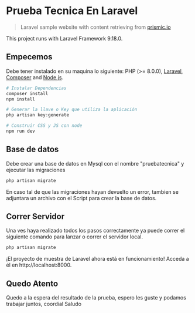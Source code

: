 # Prueba Tecnica En Laravel

> Laravel sample website with content retrieving from [prismic.io](https://prismic.io)

This project runs with Laravel Framework 9.18.0.

## Empecemos

Debe tener instalado en su maquina lo siguiente: PHP (>= 8.0.0), [Laravel](https://laravel.com), [Composer](https://getcomposer.org) and [Node.js](https://nodejs.org).

``` bash
# Instalar Dependencias
composer install
npm install

# Generar la llave o Key que utiliza la aplicación
php artisan key:generate

# Construir CSS y JS con node 
npm run dev
```
## Base de datos

Debe crear una base de datos en Mysql con el nombre "pruebatecnica" y ejecutar las migraciones

``` bash
php artisan migrate
```

En caso tal de que las migraciones hayan devuelto un error, tambien se adjuntara un archivo con el Script para crear la base de datos.

## Correr Servidor

Una ves haya realizado todos los pasos correctamente ya puede correr el siguiente comando para lanzar o correr el servidor local.

``` bash
php artisan migrate
```

¡El proyecto de muestra de Laravel ahora está en funcionamiento! Acceda a él en http://localhost:8000.

## Quedo Atento

Quedo a la espera del resultado de la prueba, espero les guste y podamos trabajar juntos, coordial Saludo

